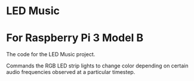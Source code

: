 # LED Music
# For Raspberry Pi 3 Model B

The code for the LED Music project.

Commands the RGB LED strip lights to change color depending
on certain audio frequencies observed at a particular timestep.